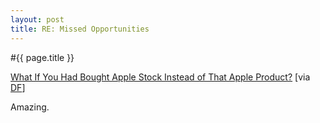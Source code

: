 ```yaml
---
layout: post
title: RE: Missed Opportunities
---
```


#{{ page.title }}

[What If You Had Bought Apple Stock Instead of That Apple Product?](http://www.kyleconroy.com/apple-stock.php) [via [DF](http://daringfireball.net/linked/2010/04/26/aapl)]

Amazing.